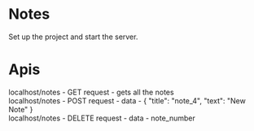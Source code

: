# Notes

Set up the project and start the server.

# Apis
localhost/notes - GET request - gets all the notes <br />
localhost/notes - POST request - data - {
	"title": "note_4",
	"text": "New Note"
} <br />
localhost/notes - DELETE request - data - note_number
